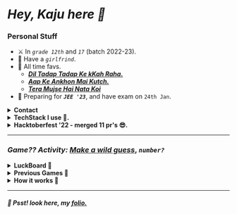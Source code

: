 # _**Hey, Kaju here 🦑**_
### **Personal Stuff**
- ⚔️ In _`grade 12th`_ and _`17`_ (batch 2022-23).
- 🦋 Have a _`girlfrind`_.
- 🥺 All time favs.
    - [_**Dil Tadap Tadap Ke kKah Raha.**_](https://open.spotify.com/track/2kVKDFmDFuKNR4tuDgZqWM?si=c73ba0545cea4e5b)
    - [_**Aap Ke Ankhon Mai Kutch.**_](https://open.spotify.com/track/2hWUcbgPqVsvsgHMWEvSUe?si=45c9eb4c6f074338)
    - [_**Tera Mujse Hai Nata Koi**_](https://open.spotify.com/track/3Jj02N4CsUY8YAn2d03M4K?si=4be4be82aa9d42f3)
- 🙂 Preparing for _**`JEE '23`**_, and have exam on `24th Jan`.
<details>
<summary><b>Contact</b></summary>

- 🥽 [folio](https://www.tanishqsingh.com)
- 📨 [hi@tanishqsingh.com](mailto:hi@tanishqsingh.com)
- 🏋🏽 [instagram](https://www.instagram.com/tanishq_singh_2301)

</details>
<details>
<summary><b>TechStack I use 🙂.</b></summary>
<b><small>Pretty much all the tech depends on what I've to make.</small></b>

</br>

#### _**Languages**_
- **`Typescript`, `Python`, `SQL`, `bash-script`, `cpp`, `solidity`, `gs`.**
- **`Tailwindcss`, `css`.**

#### _**Frontend**_
- **`Reactjs`, `Nextjs`, `Fresh`.**

#### _**Backend**_
- **`Deno`, `Lambda`, `API-Gateway`, `EC2`, `Google-DNS`, `Cloudflare`.**

#### _**Databases**_
- **`DynamoDB`, `MongoDB`, `Firebase`, `SupaBase`.**
- **`SQL` have a seperate space in my heart.**

#### _**Hosting Providers**_
- **`Vercel`, `Deno-Deploy`, `AWS`.**

#### _**Others**_
- **`Nginx`, `CI/CD`, `openssl`, `Docker`, `Elastic-Ip`, `Linux`.**

</br>

</details>
<details>
<summary><b>Hacktoberfest '22 - merged 11 pr's 😎.</b></summary>

|No.|Open-Source|link|
|-|-|-|
|1|`codecademy/docs`|[PR1](https://github.com/Codecademy/docs/pull/1181), [PR2](https://github.com/Codecademy/docs/pull/1043)|
|2|`codinasion/program`|[PR1](https://github.com/codinasion/program/pull/4727), [PR2](https://github.com/codinasion/program/pull/4724), [PR3](https://github.com/codinasion/program/pull/4723), [PR4](https://github.com/codinasion/program/pull/4719), [PR5](https://github.com/codinasion/program/pull/2166), [PR6](https://github.com/codinasion/program/pull/2164), [PR7](https://github.com/codinasion/program/pull/1979), [PR8](https://github.com/codinasion/program/pull/1978), [PR9](https://github.com/codinasion/program/pull/1975),|

</details>

---
### _**Game?? Activity:**_ [_**Make a wild guess**_](https://github.com/tanishq-singh-2301/tanishq-singh-2301/issues/new?template=wild-guess.md&title=And%20I%20guess%20(0-9):%20&labels=wild%20guess), _**`number?`**_

<details>
<summary><b>LuckBoard 🦕</b></summary>

<table>
    <tr>
        <th>Position</th>
        <th>Avatar</th>
        <th>User Name</th>
        <th>No. of time guessed correct</th>
        <th>Issues</th>
    </tr>
    
</table>

</details>
<details>
<summary><b>Previous Games 🏑</b></summary>

<table>
    <tr>
        <th>Game No</th>
        <th>Avatar</th>
        <th>User Name</th>
        <th>Issue No</th>
        <th>What Gussed?</th>
        <th>Actual No.</th>
    </tr>
    <tr>
        <td align="center"><b><i> 1 </i></b></td>
        <td> <img src="https://avatars.githubusercontent.com/tanishq-singh-2301?s=24" width="24px" height="24px" /> </td>
        <td><b><i><a href="https://github.com/tanishq-singh-2301"> tanishq-singh-2301 </a></i></b></td>
        <td align="center"><b><i> 61 </i></b></td>
        <td align="center"><b><i> 6 </i></b></td>
        <td align="center"><b><i> 3 </i></b></td>
    </tr>
    
</table>

</details>
<details>
<summary><b>How it works 🤔</b></summary>

- #### _**Backend**_

    ```mermaid
    graph LR
    A[New Issue] --> B{Trigger Workflow}
    B -- accept --> E[Generate Random Number]
    E --> F{Is Matched?}
    F -- Yes --> H[Update Issue - got it]
    F -- No --> G[Update Issue - missed it]
    G --> I[Close Issue]
    H --> I[Close Issue]
    I --> J[Update DB]
    J --> K[Render README.md]
    K --> L[git push]
    B -- reject --> C[Update Issue]
    C --> D[Close Issue]

    ```

- #### _**Database**_

    ```mermaid
    classDiagram
        class WildGuess
        WildGuess : +INT issue_number
        WildGuess : +INT2 guessed_number
        WildGuess : +INT2 actual_number
        WildGuess : +VARCHAR(60) username
        WildGuess : +TIMESTAMP created_at

    ```

</details>

---
##### 🤫 Psst! look here, my [folio.](https://www.tanishqsingh.com)